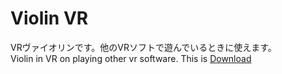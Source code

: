 # Violin VR
VRヴァイオリンです。他のVRソフトで遊んでいるときに使えます。  
Violin in VR on playing other vr software. This is [Download](https://github.com/rn9dfj3/violin_vr/releases)  

